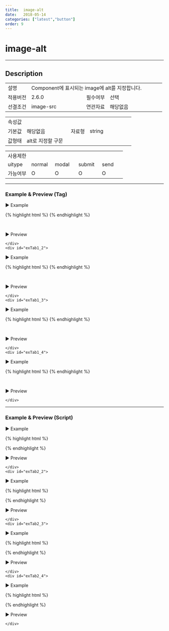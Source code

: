 ```yaml
---
title:  image-alt
date:   2018-05-14
categories: ["latest","button"]
order: 9
---
```


image-alt
===

---

## Description

<table style="width:100%">
    <colgroup>
        <col width="15%"/>
        <col width="35%"/>
        <col width="15%"/>
        <col width="35%"/>
    </colgroup>
    <tr>
        <td class="tdTitle">설명</td>
        <td colspan="3">Component에 표시되는 image에 alt를 지정합니다.</td>
    </tr>
    <tr>
        <td class="tdTitle">적용버전</td>
        <td>2.6.0</td>
        <td class="tdTitle">필수여부</td>
        <td>선택</td>
    </tr>
    <tr>
        <td class="tdTitle">선결조건</td>
        <td>image-src</td>
        <td class="tdTitle">연관자료</td>
        <td>해당없음</td>
    </tr>
</table>
<table style="width:100%">
    <colgroup>
        <col width="15%"/>
        <col width="35%"/>
        <col width="15%"/>
        <col width="35%"/>
    </colgroup>
    <tr>
        <td class="tdTitle tdBg" colspan="4">속성값</td>
    </tr>
    <tr>
        <td class="tdTitle">기본값</td>
        <td>해당없음</td>
        <td class="tdTitle">자료형</td>
        <td>string</td>
    </tr>
    <tr>
        <td class="tdTitle">값형태</td>
        <td colspan="3">alt로 지정할 구문</td>
    </tr>
</table>
<table style="width:100%">
    <colgroup>
        <col width="20%"/>
        <col width="20%"/>
        <col width="20%"/>
        <col width="20%"/>
        <col width="20%"/>
    </colgroup>
    <tr>
        <td class="tdTitle tdBg" colspan="5">사용제한</td>
    </tr>
    <tr>
        <td>uitype</td>
        <td class="tdCenter">normal</td>
        <td class="tdCenter">modal</td>
        <td class="tdCenter">submit</td>
        <td class="tdCenter">send</td>
    </tr>
    <tr>
        <td>가능여부</td>
        <td class="tdBlue tdCenter">O</td>
        <td class="tdBlue tdCenter">O</td>
        <td class="tdBlue tdCenter">O</td>
        <td class="tdBlue tdCenter">O</td>
    </tr>
</table>

---
### Example & Preview (Tag)

<sbux-tabs id="exTab1" name="exTab1" uitype="normal" title-target-id-array="exTab1_1^exTab1_2^exTab1_3^exTab1_4" title-text-array="normal^modal^submit^send" is-scrollable="false">
</sbux-tabs>
<div class="tab-content">
    <div id="exTab1_1">

▶ Example

{% highlight html %}
<sbux-button id="sbIdx1_1" name="sbTagNm1_1" uitype="normal" image-src="./../img/loading.gif" image-alt="Image Alt"></sbux-button>
{% endhighlight %}

<br>

▶ Preview 

<sbux-button id="sbIdx1_1" name="sbTagNm1_1" uitype="normal" image-src="./../img/loading.gif" image-alt="Image Alt"></sbux-button>

    </div>
    <div id="exTab1_2">

▶ Example

{% highlight html %}
<sbux-button id="sbIdx1_2" name="sbTagNm1_2" uitype="modal" image-src="./../img/loading.gif" image-alt="Image Alt"></sbux-button>
{% endhighlight %}

<br>

▶ Preview 

<sbux-button id="sbIdx1_2" name="sbTagNm1_2" uitype="modal" image-src="./../img/loading.gif" image-alt="Image Alt"></sbux-button>

    </div>
    <div id="exTab1_3">

▶ Example

{% highlight html %}
<sbux-button id="sbIdx1_3" name="sbTagNm1_3" uitype="submit" image-src="./../img/loading.gif" image-alt="Image Alt"></sbux-button>
{% endhighlight %}

<br>

▶ Preview 

<sbux-button id="sbIdx1_3" name="sbTagNm1_3" uitype="submit" image-src="./../img/loading.gif" image-alt="Image Alt"></sbux-button>

    </div>
    <div id="exTab1_4">

▶ Example

{% highlight html %}
<sbux-button id="sbIdx1_4" name="sbTagNm1_4" uitype="send" image-src="./../img/loading.gif" image-alt="Image Alt"></sbux-button>
{% endhighlight %}

<br>

▶ Preview 

<sbux-button id="sbIdx1_4" name="sbTagNm1_4" uitype="send" image-src="./../img/loading.gif" image-alt="Image Alt"></sbux-button>

    </div>
</div>

---
### Example & Preview (Script)

<sbux-tabs id="exTab2" name="exTab2" uitype="normal" title-target-id-array="exTab2_1^exTab2_2^exTab2_3^exTab2_4" title-text-array="normal^modal^submit^send" is-scrollable="false">
</sbux-tabs>
<div class="tab-content">
    <div id="exTab2_1">

▶ Example

{% highlight html %}
<div id="sbArea2_1"></div>
<script>
    $(document).ready(function(){
        $('#sbArea2_1').sbButton({
            name : 'sbScriptNm2_1',
            uitype : 'normal',
            imageSrc : './../img/loading.gif',
            imageAlt : 'Image Alt'
        });
    }); 
</script>
{% endhighlight %}

<br>

▶ Preview 

<div id="sbArea2_1"></div>
<script>
    $(document).ready(function(){
        $('#sbArea2_1').sbButton({
            name : 'sbScriptNm2_1',
            uitype : 'normal',
            imageSrc : './../img/loading.gif',
            imageAlt : 'Image Alt'
        });
    }); 
</script>

    </div>
    <div id="exTab2_2">

▶ Example

{% highlight html %}
<div id="sbArea2_2"></div>
<script>
    $(document).ready(function(){
        $('#sbArea2_2').sbButton({
            name : 'sbScriptNm2_2',
            uitype : 'modal',
            imageSrc : './../img/loading.gif',
            imageAlt : 'Image Alt'
        });
    }); 
</script>
{% endhighlight %}

<br>

▶ Preview 

<div id="sbArea2_2"></div>
<script>
    $(document).ready(function(){
        $('#sbArea2_2').sbButton({
            name : 'sbScriptNm2_2',
            uitype : 'modal',
            imageSrc : './../img/loading.gif',
            imageAlt : 'Image Alt'
        });
    }); 
</script>

    </div>
    <div id="exTab2_3">

▶ Example

{% highlight html %}
<div id="sbArea2_3"></div>
<script>
    $(document).ready(function(){
        $('#sbArea2_3').sbButton({
            name : 'sbScriptNm2_3',
            uitype : 'submit',
            imageSrc : './../img/loading.gif',
            imageAlt : 'Image Alt'
        });
    }); 
</script>
{% endhighlight %}

<br>

▶ Preview 

<div id="sbArea2_3"></div>
<script>
    $(document).ready(function(){
        $('#sbArea2_3').sbButton({
            name : 'sbScriptNm2_3',
            uitype : 'submit',
            imageSrc : './../img/loading.gif',
            imageAlt : 'Image Alt'
        });
    }); 
</script>

    </div>
    <div id="exTab2_4">

▶ Example

{% highlight html %}
<div id="sbArea2_4"></div>
<script>
    $(document).ready(function(){
        $('#sbArea2_4').sbButton({
            name : 'sbScriptNm2_4',
            uitype : 'send',
            imageSrc : './../img/loading.gif',
            imageAlt : 'Image Alt'
        });
    }); 
</script>
{% endhighlight %}

<br>

▶ Preview 

<div id="sbArea2_4"></div>
<script>
    $(document).ready(function(){
        $('#sbArea2_4').sbButton({
            name : 'sbScriptNm2_4',
            uitype : 'send',
            imageSrc : './../img/loading.gif',
            imageAlt : 'Image Alt'
        });
    }); 
</script>

    </div>
</div>